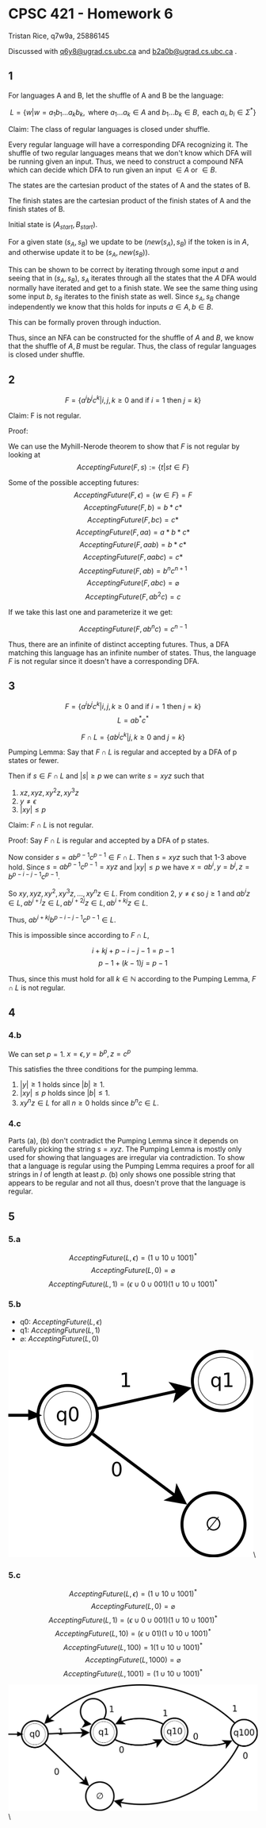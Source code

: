 # CPSC 421 - Homework 6

Tristan Rice, q7w9a, 25886145

Discussed with q6y8@ugrad.cs.ubc.ca and b2a0b@ugrad.cs.ubc.ca .

## 1

For languages A and B, let the shuffle of A and B be the language:

$$L=\{w|w=a_1b_1\ldots a_kb_k, \text{ where } a_1\ldots a_k \in A \text{ and }
b_1\ldots b_k \in B, \text{ each } a_i,b_i \in \Sigma^*\}$$

Claim: The class of regular languages is closed under shuffle.

Every regular language will have a corresponding DFA recognizing it. The shuffle
of two regular languages means that we don't know which DFA will be running
given an input. Thus, we need to construct a compound NFA which can decide which
DFA to run given an input $\in A$ or $\in B$.

The states are the cartesian product of the states of A and the states of B.

The finish states are the cartesian product of the finish states of A and the
finish states of B.

Initial state is $(A_{start}, B_{start})$.

For a given state $(s_A, s_B)$ we update to be $(new(s_A), s_B)$ if the token is
in $A$, and otherwise update it to be $(s_A, new(s_B))$.

This can be shown to be correct by iterating through some input $a$ and seeing
that in $(s_A, s_B)$, $s_A$ iterates through all the states that the $A$ DFA
would normally have iterated and get to a finish state. We see the same thing
using some input $b$, $s_B$ iterates to the finish state as well. Since
$s_A, s_B$ change independently we know that this holds for inputs
$a \in A, b \in B$.

This can be formally proven through induction.

Thus, since an NFA can be constructed for the shuffle of $A$ and $B$, we know
that the shuffle of $A, B$ must be regular. Thus, the class of regular languages
is closed under shuffle.

## 2

$$F=\{a^ib^jc^k|i,j,k \geq 0 \text{ and if } i=1 \text{ then } j = k\}$$

Claim: F is not regular.

Proof:

We can use the Myhill-Nerode theorem to show that $F$ is not regular by looking
at
$$AcceptingFuture(F,s) := \{t|st\in F\}$$

Some of the possible accepting futures:
$$AcceptingFuture(F, \epsilon) = \{w\in F\}=F$$
$$AcceptingFuture(F, b) = b*c*$$
$$AcceptingFuture(F, bc) = c*$$
$$AcceptingFuture(F, aa) = a*b*c*$$
$$AcceptingFuture(F, aab) = b*c*$$
$$AcceptingFuture(F, aabc) = c*$$
$$AcceptingFuture(F, ab) = b^nc^{n+1}$$
$$AcceptingFuture(F, abc) = \varnothing$$
$$AcceptingFuture(F, ab^2c) = c$$

If we take this last one and parameterize it we get:

$$AcceptingFuture(F, ab^nc) = c^{n-1}$$

Thus, there are an infinite of distinct accepting futures. Thus, a DFA
matching this language has an infinite number of states. Thus, the language $F$
is not regular since it doesn't have a corresponding DFA.

## 3

$$F=\{a^ib^jc^k|i,j,k \geq 0 \text{ and if } i=1 \text{ then } j = k\}$$
$$L=ab^*c^*$$

$$F \cap L = \{ab^jc^k | j,k\geq 0 \text{ and } j = k\}$$

Pumping Lemma: Say that $F\cap L$ is regular and accepted by a DFA of p states
or fewer.

Then if $s\in F\cap L$ and $|s|\geq p$ we can write $s=xyz$ such that

1.  $xz,xyz,xy^2z, xy^3z$
2. $y\neq \epsilon$
3. $|xy| \leq p$

Claim: $F \cap L$ is not regular.

Proof: Say $F \cap L$ is regular and accepted by a DFA of p states.

Now consider $s = ab^{p-1}c^{p-1} \in F \cap L$. Then $s=xyz$ such that 1-3
above hold. Since $s= ab^{p-1}c^{p-1} = xyz$ and $|xy|\leq p$ we have
$x=ab^i, y=b^j,z=b^{p-i-j-1}c^{p-1}$.

So $xy,xyz,xy^2,xy^3z,\ldots, xy^nz \in L$.
From condition 2, $y\neq \epsilon$ so $j\geq1$ and
$ab^iz\in L, ab^{i+j}z \in L, ab^{i+2j}z \in L, ab^{i+kj}z \in L$.

Thus, $ab^{i+kj}b^{p-i-j-1}c^{p-1} \in L$.

This is impossible since according to $F \cap L$,

$$i+kj+p-i-j-1 = p-1$$
$$p-1 + (k-1)j = p-1$$

Thus, since this must hold for all $k \in \mathbb{N}$ according to the Pumping
Lemma, $F \cap L$ is not regular.

## 4

### 4.b

We can set $p=1$. $x=\epsilon, y=b^p, z=c^p$

This satisfies the three conditions for the pumping lemma.

1. $|y|\geq 1$ holds since $|b| \geq 1$.
2. $|xy| \leq p$ holds since $|b| \leq 1$.
3. $xy^nz \in L$ for all $n \geq 0$ holds since $b^nc \in L$.


### 4.c

Parts (a), (b) don't contradict the Pumping Lemma since it depends on carefully
picking the string $s=xyz$. The Pumping Lemma is mostly only used for showing
that languages are irregular via contradiction. To show that a language is
regular using the Pumping Lemma requires a proof for all strings in $l$ of
length at least $p$. (b) only shows one possible string that appears to be
regular and not all thus, doesn't prove that the language is regular.

## 5

### 5.a

$$AcceptingFuture(L, \epsilon) = (1 \cup 10 \cup 1001)^*$$
$$AcceptingFuture(L, 0) = \varnothing$$
$$AcceptingFuture(L, 1) = (\epsilon \cup 0 \cup 001)(1 \cup 10 \cup 1001)^*$$

### 5.b

* q0: $AcceptingFuture(L, \epsilon)$
* q1: $AcceptingFuture(L, 1)$
* $\varnothing$: $AcceptingFuture(L, 0)$

![](./q5b.png)\



### 5.c

$$AcceptingFuture(L, \epsilon) = (1 \cup 10 \cup 1001)^*$$
$$AcceptingFuture(L, 0) = \varnothing$$
$$AcceptingFuture(L, 1) = (\epsilon \cup 0 \cup 001)(1 \cup 10 \cup 1001)^*$$
$$AcceptingFuture(L, 10) = (\epsilon \cup 01)(1 \cup 10 \cup 1001)^*$$
$$AcceptingFuture(L, 100) = 1(1 \cup 10 \cup 1001)^*$$
$$AcceptingFuture(L, 1000) = \varnothing$$
$$AcceptingFuture(L, 1001) = (1 \cup 10 \cup 1001)^*$$


![](./q5c.png)\



